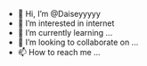 - 👋 Hi, I’m @Daiseyyyyy
- 👀 I’m interested in internet
- 🌱 I’m currently learning ...
- 💞️ I’m looking to collaborate on ...
- 📫 How to reach me ...

<!---
Daiseyyyyy/Daiseyyyyy is a ✨ special ✨ repository because its `README.md` (this file) appears on your GitHub profile.
You can click the Preview link to take a look at your changes.
--->
